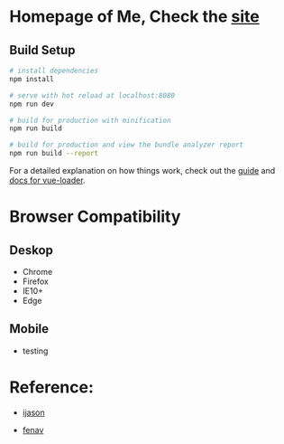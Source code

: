 # Homepage of Me, Check the [site][site]

## Build Setup

```bash
# install dependencies
npm install

# serve with hot reload at localhost:8080
npm run dev

# build for production with minification
npm run build

# build for production and view the bundle analyzer report
npm run build --report
```

For a detailed explanation on how things work, check out the [guide][guide] and [docs for vue-loader][docs for vue-loader].

# Browser Compatibility

## Deskop

- Chrome
- Firefox
- IE10+
- Edge

## Mobile

- testing

# Reference:

- [ijason][ijason]

- [fenav][fenav]

[ijason]: https://ijason.cc/
[fenav]: http://fenav.com/jianli/
[site]: https://xianshenglu.github.io/home/dist/index.html
[guide]: http://vuejs-templates.github.io/webpack/
[docs for vue-loader]: http://vuejs.github.io/vue-loader
